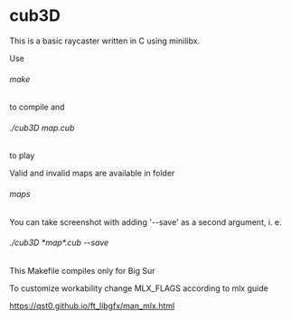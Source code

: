 # cub3D
This is a basic raycaster written in C using minilibx. 


Use <h6>make</h6> to compile and <h6>./cub3D *map*.cub</h6> to play

Valid and invalid maps are available in folder <h6>maps</h6>


You can take screenshot with adding '--save' as a second argument, i. e.
<h6>./cub3D *map*.cub --save</h6>


This Makefile compiles only for Big Sur

To customize workability change MLX_FLAGS according to mlx guide

https://qst0.github.io/ft_libgfx/man_mlx.html
